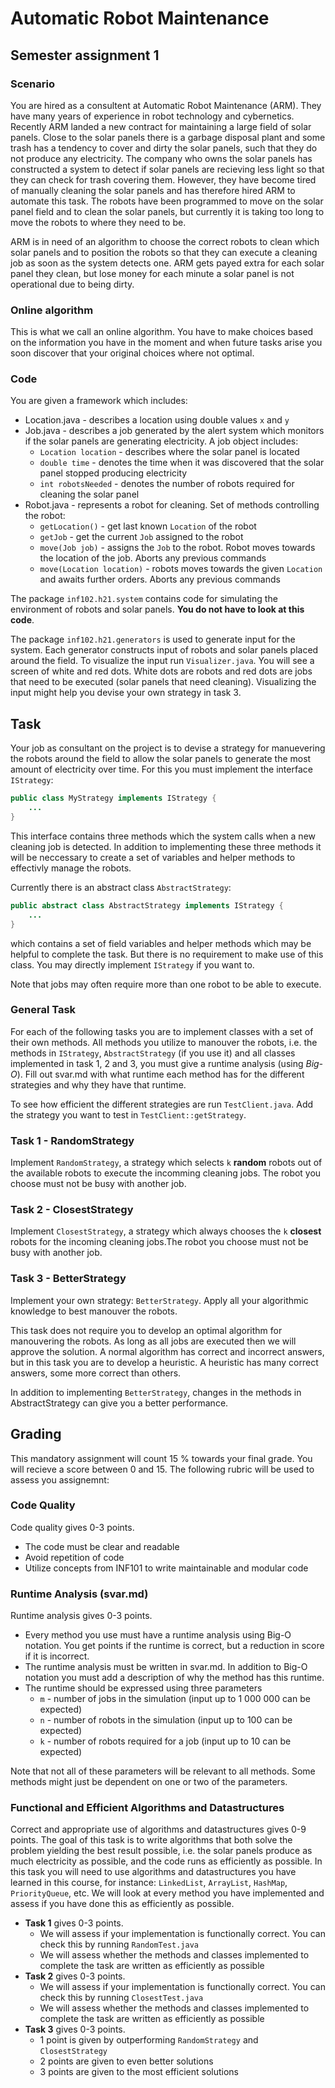 # Automatic Robot Maintenance
## Semester assignment 1

### Scenario
You are hired as a consultent at Automatic Robot Maintenance (ARM). They have many years of experience  in robot technology and cybernetics. Recently ARM landed a new contract for maintaining a large field of solar panels. Close to the solar panels there is a garbage disposal plant and some trash has a tendency to cover and dirty the solar panels, such that they do not produce any electricity. The company who owns the solar panels has constructed a system to detect if solar panels are recieving less light so that they can check for trash covering them. However, they have become tired of manually cleaning the solar panels and has therefore hired ARM to automate this task. The robots have been programmed to move on the solar panel field and to clean the solar panels, but currently it is taking too long to move the robots to where they need to be. 

ARM is in need of an algorithm to choose the correct robots to clean which solar panels and to position the robots so that they can execute a cleaning job as soon as the system detects one. ARM gets payed extra for each solar panel they clean, but lose money for each minute a solar panel is not operational due to being dirty.

### Online algorithm
This is what we call an online algorithm. You have to make choices based on the information you have in the moment and when future tasks arise you soon discover that your original choices where not optimal.

### Code 
You are given a framework which includes:
 * Location.java - describes a location using double values ``x`` and ``y``
 * Job.java - describes a job generated by the alert system which monitors if the solar panels are generating electricity. A job object includes:
    * ``Location location`` - describes where the solar panel is located
    * ``double time`` - denotes the time when it was discovered that the solar panel stopped producing electricity
    * ``int robotsNeeded`` - denotes the number of robots required for cleaning the solar panel
 * Robot.java - represents a robot for cleaning. Set of methods controlling the robot:
    * ``getLocation()`` - get last known ``Location`` of the robot
    * ``getJob`` - get the current ``Job`` assigned to the robot
    * ``move(Job job)`` - assigns the ``Job`` to the robot. Robot moves towards the location of the job. Aborts any previous commands
    * ``move(Location location)`` - robots moves towards the given ``Location`` and awaits further orders. Aborts any previous commands

The package ``inf102.h21.system`` contains code for simulating the environment of robots and solar panels. **You do not have to look at this code**.

The package ``inf102.h21.generators`` is used to generate input for the system. Each generator constructs input of robots and solar panels placed around the field. To visualize the input run ``Visualizer.java``. You will see a screen of white and red dots. White dots are robots and red dots are jobs that need to be executed (solar panels that need cleaning). Visualizing the input might help you devise your own strategy in task 3.

## Task
Your job as consultant on the project is to devise a strategy for manuevering the robots around the field to allow the solar panels to generate the most amount of electricity over time. For this you must implement the interface ``IStrategy``:
```java
public class MyStrategy implements IStrategy {
    ...
}
```
This interface contains three methods which the system calls when a new cleaning job is detected. In addition to implementing these three methods it will be neccessary to create a set of variables and helper methods to effectivly manage the robots.

Currently there is an abstract class ``AbstractStrategy``:
```java
public abstract class AbstractStrategy implements IStrategy {
    ...
}
```
which contains a set of field variables and helper methods which may be helpful to complete the task. But there is no requirement to make use of this class. You may directly implement ``IStrategy`` if you want to.

Note that jobs may often require more than one robot to be able to execute.

### General Task
For each of the following tasks you are to implement classes with a set of their own methods. All methods you utilize to manouver the robots, i.e. the methods in ``IStrategy``, ``AbstractStrategy`` (if you use it) and all classes implemented in task 1, 2 and 3, you must give a runtime analysis (using *Big-O*). Fill out svar.md with what runtime each method has for the different strategies and why they have that runtime.

To see how efficient the different strategies are run ``TestClient.java``. Add the strategy you want to test in ``TestClient::getStrategy``.

### Task 1 - RandomStrategy
Implement ``RandomStrategy``, a strategy which selects ``k`` **random** robots out of the available robots to execute the incomming cleaning jobs. The robot you choose must not be busy with another job.

### Task 2 - ClosestStrategy
Implement ``ClosestStrategy``, a strategy which always chooses the ``k`` **closest** robots for the incoming cleaning jobs.The robot you choose must not be busy with another job.

### Task 3 - BetterStrategy
Implement your own strategy: ``BetterStrategy``. Apply all your algorithmic knowledge to best manouver the robots.

This task does not require you to develop an optimal algorithm for manouvering the robots. As long as all jobs are executed then we will approve the solution. A normal algorithm has correct and incorrect answers, but in this task you are to develop a heuristic. A heuristic has many correct answers, some more correct than others. 

In addition to implementing ``BetterStrategy``, changes in the methods in AbstractStrategy can give you a better performance.

## Grading
This mandatory assignment will count 15 % towards your final grade. You will recieve a score between 0 and 15.
The following rubric will be used to assess you assignemnt:

### Code Quality
Code quality gives 0-3 points.
 * The code must be clear and readable
 * Avoid repetition of code
 * Utilize concepts from INF101 to write maintainable and modular code

### Runtime Analysis (svar.md)
Runtime analysis gives 0-3 points.
 * Every method you use must have a runtime analysis using Big-O notation. You get points if the runtime is correct, but a reduction in score if it is incorrect. 
 * The runtime analysis must be written in svar.md. In addition to Big-O notation you must add a description of why the method has this runtime.
 * The runtime should be expressed using three parameters
    * ``m`` - number of jobs in the simulation (input up to 1 000 000 can be expected)
    * ``n`` - number of robots in the simulation (input up to 100 can be expected)
    * ``k`` - number of robots required for a job (input up to 10 can be expected)

Note that not all of these parameters will be relevant to all methods. Some methods might just be dependent on one or two of the parameters.

### Functional and Efficient Algorithms and Datastructures
Correct and appropriate use of algorithms and datastructures gives 0-9 points.
The goal of this task is to write algorithms that both solve the problem yielding the best result possible, i.e. the solar panels produce as much electricity as possible, and the code runs as efficiently as possible. In this task you will need to use algorithms and datastructures you have learned in this course, for instance: ``LinkedList``, ``ArrayList``, ``HashMap``, ``PriorityQueue``, etc. We will look at every method you have implemented and assess if you have done this as efficiently as possible.
 * **Task 1** gives 0-3 points.
    * We will assess if your implementation is functionally correct. You can check this by running ``RandomTest.java``
    * We will assess whether the methods and classes implemented to complete the task are written as efficiently as possible
 * **Task 2** gives 0-3 points.
    * We will assess if your implementation is functionally correct. You can check this by running ``ClosestTest.java``
    * We will assess whether the methods and classes implemented to complete the task are written as efficiently as possible
 * **Task 3** gives 0-3 points.
    * 1 point is given by outperforming ``RandomStrategy`` and ``ClosestStrategy``
    * 2 points are given to even better solutions
    * 3 points are given to the most efficient solutions


